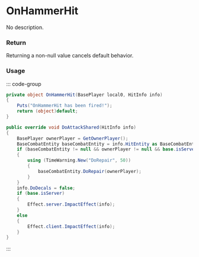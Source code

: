 # OnHammerHit
<Badge type="info" text="Structure"/>[<Badge type="danger" text="Carbon Compatible"/>](https://github.com/CarbonCommunity/Carbon)[<Badge type="warning" text="Oxide Compatible"/>](https://github.com/OxideMod/Oxide.Rust)
No description.
### Return
Returning a non-null value cancels default behavior.

### Usage
::: code-group
```csharp [Example]
private object OnHammerHit(BasePlayer local0, HitInfo info)
{
	Puts("OnHammerHit has been fired!");
	return (object)default;
}
```
```csharp [Source — Assembly-CSharp @ Hammer]
public override void DoAttackShared(HitInfo info)
{
	BasePlayer ownerPlayer = GetOwnerPlayer();
	BaseCombatEntity baseCombatEntity = info.HitEntity as BaseCombatEntity;
	if (baseCombatEntity != null && ownerPlayer != null && base.isServer)
	{
		using (TimeWarning.New("DoRepair", 50))
		{
			baseCombatEntity.DoRepair(ownerPlayer);
		}
	}
	info.DoDecals = false;
	if (base.isServer)
	{
		Effect.server.ImpactEffect(info);
	}
	else
	{
		Effect.client.ImpactEffect(info);
	}
}

```
:::
